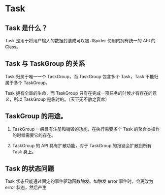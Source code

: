 # Task

## Task 是什么？

Task 是用于将用户输入的数据封装成可以被 JSpider 使用的拥有统一的 API 的 Class。

## Task 与 TaskGroup 的关系

Task 归属于唯一一个 TaskGroup，而 TaskGroup 包含多个 Task，Task 不能归属于多个 TaskGroup。

Task 拥有全局的生命，而 TaskGroup 只有在完成一项任务的时候才有存在的意义，所以 TaskGroup 是临时的。（天下无不散之宴席）

## TaskGroup 的用途。

1. TaskGroup 一般具有注册和销毁的功能，在执行需要多个 Task 的聚合类操作的时候需要它的存在。

2. TaskGroup 的 API 具有扩散功能，对于 TaskGroup 的报错会扩散到所有 Task 身上。

## Task 的状态问题

Task 状态只能通过固定的事件驱动函数触发。如触发 error 事件时，会更改为 error 状态，然后产生
